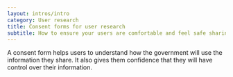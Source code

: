 ```yaml
---
layout: intros/intro
category: User research
title: Consent forms for user research
subtitle: How to ensure your users are comfortable and feel safe sharing their experiences.
---
```

A consent form helps users to understand how the government will use the information they share. It also gives them confidence that they will have control over their information.
